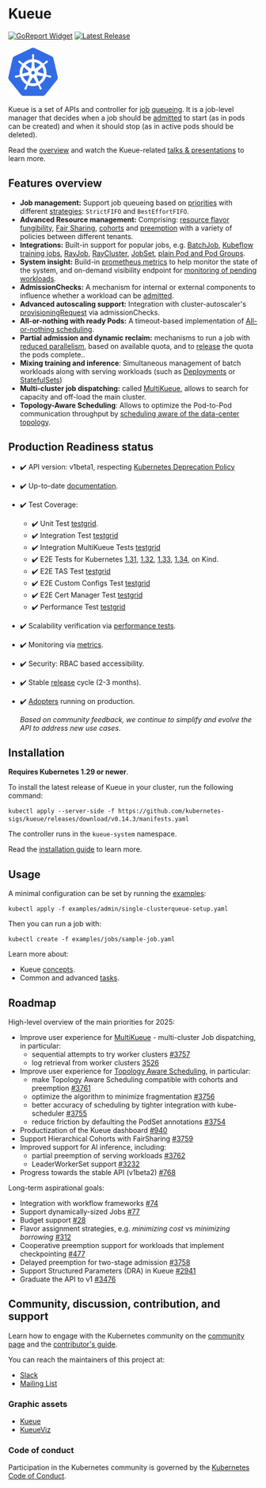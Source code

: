 # Kueue

[![GoReport Widget]][GoReport Status]
[![Latest Release](https://img.shields.io/github/v/release/kubernetes-sigs/kueue?include_prereleases)](https://github.com/kubernetes-sigs/kueue/releases/latest)

[GoReport Widget]: https://goreportcard.com/badge/sigs.k8s.io/kueue
[GoReport Status]: https://goreportcard.com/report/sigs.k8s.io/kueue

<img src="https://github.com/kubernetes-sigs/kueue/blob/main/site/static/images/logo.svg" width="100" alt="kueue logo">

Kueue is a set of APIs and controller for [job](https://kueue.sigs.k8s.io/docs/concepts/workload)
[queueing](https://kueue.sigs.k8s.io/docs/concepts#queueing). It is a job-level manager that decides when
a job should be [admitted](https://kueue.sigs.k8s.io/docs/concepts#admission) to start (as in pods can be
created) and when it should stop (as in active pods should be deleted).

Read the [overview](https://kueue.sigs.k8s.io/docs/overview/) and watch the Kueue-related [talks & presentations](https://kueue.sigs.k8s.io/docs/talks_and_presentations/) to learn more.

## Features overview

- **Job management:** Support job queueing based on [priorities](https://kueue.sigs.k8s.io/docs/concepts/workload/#priority) with different [strategies](https://kueue.sigs.k8s.io/docs/concepts/cluster_queue/#queueing-strategy): `StrictFIFO` and `BestEffortFIFO`.
- **Advanced Resource management:** Comprising: [resource flavor fungibility](https://kueue.sigs.k8s.io/docs/concepts/cluster_queue/#flavorfungibility), [Fair Sharing](https://kueue.sigs.k8s.io/docs/concepts/preemption/#fair-sharing), [cohorts](https://kueue.sigs.k8s.io/docs/concepts/cluster_queue/#cohort) and [preemption](https://kueue.sigs.k8s.io/docs/concepts/cluster_queue/#preemption) with a variety of policies between different tenants.
- **Integrations:** Built-in support for popular jobs, e.g. [BatchJob](https://kueue.sigs.k8s.io/docs/tasks/run/jobs/), [Kubeflow training jobs](https://kueue.sigs.k8s.io/docs/tasks/run/kubeflow/), [RayJob](https://kueue.sigs.k8s.io/docs/tasks/run/rayjobs/), [RayCluster](https://kueue.sigs.k8s.io/docs/tasks/run/rayclusters/), [JobSet](https://kueue.sigs.k8s.io/docs/tasks/run/jobsets/),  [plain Pod and Pod Groups](https://kueue.sigs.k8s.io/docs/tasks/run/plain_pods/).
- **System insight:** Build-in [prometheus metrics](https://kueue.sigs.k8s.io/docs/reference/metrics/) to help monitor the state of the system, and on-demand visibility endpoint for [monitoring of pending workloads](https://kueue.sigs.k8s.io/docs/tasks/manage/monitor_pending_workloads/pending_workloads_on_demand/).
- **AdmissionChecks:** A mechanism for internal or external components to influence whether a workload can be [admitted](https://kueue.sigs.k8s.io/docs/concepts/admission_check/).
- **Advanced autoscaling support:** Integration with cluster-autoscaler's [provisioningRequest](https://kueue.sigs.k8s.io/docs/admission-check-controllers/provisioning/#job-using-a-provisioningrequest) via admissionChecks.
- **All-or-nothing with ready Pods:** A timeout-based implementation of [All-or-nothing scheduling](https://kueue.sigs.k8s.io/docs/tasks/manage/setup_wait_for_pods_ready/).
- **Partial admission and dynamic reclaim:** mechanisms to run a job with [reduced parallelism](https://kueue.sigs.k8s.io/docs/tasks/run/jobs/#partial-admission), based on available quota, and to [release](https://kueue.sigs.k8s.io/docs/concepts/workload/#dynamic-reclaim) the quota the pods complete..
- **Mixing training and inference**: Simultaneous management of batch workloads along with serving workloads (such as [Deployments](https://kueue.sigs.k8s.io/docs/tasks/run/deployment/) or [StatefulSets](https://kueue.sigs.k8s.io/docs/tasks/run/statefulset/))
- **Multi-cluster job dispatching:** called [MultiKueue](https://kueue.sigs.k8s.io/docs/concepts/multikueue/), allows to search for capacity and off-load the main cluster.
- **Topology-Aware Scheduling**: Allows to optimize the Pod-to-Pod communication throughput by [scheduling aware of the data-center topology](https://kueue.sigs.k8s.io/docs/concepts/topology_aware_scheduling/).

## Production Readiness status

- ✔️ API version: v1beta1, respecting [Kubernetes Deprecation Policy](https://kubernetes.io/docs/reference/using-api/deprecation-policy/)
- ✔️ Up-to-date [documentation](https://kueue.sigs.k8s.io/docs).
- ✔️ Test Coverage:
  - ✔️ Unit Test [testgrid](https://testgrid.k8s.io/sig-scheduling#periodic-kueue-test-unit-main).
  - ✔️ Integration Test [testgrid](https://testgrid.k8s.io/sig-scheduling#periodic-kueue-test-integration-main)
  - ✔️ Integration MultiKueue Tests [testgrid](https://testgrid.k8s.io/sig-scheduling#periodic-kueue-test-integration-multikueue-main)
  - ✔️ E2E Tests for Kubernetes
    [1.31](https://testgrid.k8s.io/sig-scheduling#periodic-kueue-test-e2e-main-1-31),
    [1.32](https://testgrid.k8s.io/sig-scheduling#periodic-kueue-test-e2e-main-1-32),
    [1.33](https://testgrid.k8s.io/sig-scheduling#periodic-kueue-test-e2e-main-1-33),
    [1.34](https://testgrid.k8s.io/sig-scheduling#periodic-kueue-test-e2e-main-1-34),
    on Kind.
  - ✔️ E2E TAS Test [testgrid](https://testgrid.k8s.io/sig-scheduling#periodic-kueue-test-e2e-tas-main)
  - ✔️ E2E Custom Configs Test [testgrid](https://testgrid.k8s.io/sig-scheduling#periodic-kueue-test-e2e-customconfigs-main)
  - ✔️ E2E Cert Manager Test [testgrid](https://testgrid.k8s.io/sig-scheduling#periodic-kueue-test-e2e-certmanager-main)
  - ✔️ Performance Test [testgrid](https://testgrid.k8s.io/sig-scheduling#periodic-kueue-test-scheduling-perf-main)
- ✔️ Scalability verification via [performance tests](https://github.com/kubernetes-sigs/kueue/tree/main/test/performance).
- ✔️ Monitoring via [metrics](https://kueue.sigs.k8s.io/docs/reference/metrics).
- ✔️ Security: RBAC based accessibility.
- ✔️ Stable [release](RELEASE.md) cycle (2-3 months).
- ✔️ [Adopters](https://kueue.sigs.k8s.io/docs/adopters/) running on production.

  _Based on community feedback, we continue to simplify and evolve the API to
  address new use cases_.

## Installation

**Requires Kubernetes 1.29 or newer**.

To install the latest release of Kueue in your cluster, run the following command:

```shell
kubectl apply --server-side -f https://github.com/kubernetes-sigs/kueue/releases/download/v0.14.3/manifests.yaml
```

The controller runs in the `kueue-system` namespace.

Read the [installation guide](https://kueue.sigs.k8s.io/docs/installation/) to learn more.

## Usage

A minimal configuration can be set by running the [examples](site/static/examples):

```shell
kubectl apply -f examples/admin/single-clusterqueue-setup.yaml
```

Then you can run a job with:

```shell
kubectl create -f examples/jobs/sample-job.yaml
```

Learn more about:

- Kueue [concepts](https://kueue.sigs.k8s.io/docs/concepts).
- Common and advanced [tasks](https://kueue.sigs.k8s.io/docs/tasks).

## Roadmap

High-level overview of the main priorities for 2025:
- Improve user experience for [MultiKueue](https://kueue.sigs.k8s.io/docs/concepts/multikueue/) - multi-cluster Job dispatching, in particular:
  * sequential attempts to try worker clusters [#3757](https://github.com/kubernetes-sigs/kueue/issues/3757)
  * log retrieval from worker clusters [3526](https://github.com/kubernetes-sigs/kueue/issues/3526)
- Improve user experience for [Topology Aware Scheduling](https://kueue.sigs.k8s.io/docs/concepts/topology_aware_scheduling/), in particular:
  * make Topology Aware Scheduling compatible with cohorts and preemption [#3761](https://github.com/kubernetes-sigs/kueue/issues/3761)
  * optimize the algorithm to minimize fragmentation [#3756](https://github.com/kubernetes-sigs/kueue/issues/3756)
  * better accuracy of scheduling by tighter integration with kube-scheduler [#3755](https://github.com/kubernetes-sigs/kueue/issues/3755)
  * reduce friction by defaulting the PodSet annotations [#3754](https://github.com/kubernetes-sigs/kueue/issues/3754)
- Productization of the Kueue dashboard [#940](https://github.com/kubernetes-sigs/kueue/issues/940)
- Support Hierarchical Cohorts with FairSharing [#3759](https://github.com/kubernetes-sigs/kueue/issues/3759)
- Improved support for AI inference, including:
  * partial preemption of serving workloads [#3762](https://github.com/kubernetes-sigs/kueue/issues/3762)
  * LeaderWorkerSet support [#3232](https://github.com/kubernetes-sigs/kueue/issues/3232)
- Progress towards the stable API (v1beta2) [#768](https://github.com/kubernetes-sigs/kueue/issues/768)

Long-term aspirational goals:
- Integration with workflow frameworks [#74](https://github.com/kubernetes-sigs/kueue/issues/74)
- Support dynamically-sized Jobs [#77](https://github.com/kubernetes-sigs/kueue/issues/77)
- Budget support [#28](https://github.com/kubernetes-sigs/kueue/issues/28)
- Flavor assignment strategies, e.g. _minimizing cost_ vs _minimizing borrowing_ [#312](https://github.com/kubernetes-sigs/kueue/issues/312)
- Cooperative preemption support for workloads that implement checkpointing [#477](https://github.com/kubernetes-sigs/kueue/issues/477)
- Delayed preemption for two-stage admission [#3758](https://github.com/kubernetes-sigs/kueue/issues/3758)
- Support Structured Parameters (DRA) in Kueue [#2941](https://github.com/kubernetes-sigs/kueue/issues/2941)
- Graduate the API to v1 [#3476](https://github.com/kubernetes-sigs/kueue/issues/3476)

## Community, discussion, contribution, and support

Learn how to engage with the Kubernetes community on the [community page](http://kubernetes.io/community/)
and the [contributor's guide](CONTRIBUTING.md).

You can reach the maintainers of this project at:

- [Slack](https://kubernetes.slack.com/messages/wg-batch)
- [Mailing List](https://groups.google.com/a/kubernetes.io/g/wg-batch)

### Graphic assets

- [Kueue](https://github.com/cncf/artwork/tree/main/projects/kubernetes/sub-projects/kueue)
- [KueueViz](https://github.com/cncf/artwork/tree/main/projects/kubernetes/sub-projects/kueueviz)

### Code of conduct

Participation in the Kubernetes community is governed by the [Kubernetes Code of Conduct](code-of-conduct.md).
